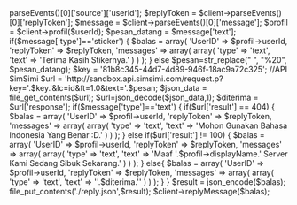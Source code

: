 <?php
/*
copyright @ medantechno.com
Modified by Ilyasa
And Modified by Farzain - zFz ( Faraaz )
2017
*/
require_once('./line_class.php');
$channelAccessToken = 'q01A0RLBBDK8YF1r3lShpiaBHFG3SOpkK5hSNtM8un3AP6qdzyT6cOkuphN57Mkr1tTwQzRYPSMzqNlFy+gbOP0JgELKwidgG1QiYOcZoCkPwrQrc2uzseVyzVKQRa1Fx7CGZOYyMymw+PgfKOP1GwdB04t89/1O/w1cDnyilFU='; //Your Channel Access Token
$channelSecret = 'c4361515449e3ce5ed483c796a2114b3
';//Your Channel Secret
$client = new LINEBotTiny($channelAccessToken, $channelSecret);
$userId 	= $client->parseEvents()[0]['source']['userId'];
$replyToken = $client->parseEvents()[0]['replyToken'];
$message 	= $client->parseEvents()[0]['message'];
$profil = $client->profil($userId);
$pesan_datang = $message['text'];
if($message['type']=='sticker')
{	
	$balas = array(
							'UserID' => $profil->userId,	
                                                        'replyToken' => $replyToken,							
							'messages' => array(
								array(
										'type' => 'text',									
										'text' => 'Terima Kasih Stikernya.'										
									
									)
							)
						);
						
}
else
$pesan=str_replace(" ", "%20", $pesan_datang);
$key = '81b8c345-44d7-4d89-946f-18ac9a72c325'; //API SimSimi
$url = 'http://sandbox.api.simsimi.com/request.p?key='.$key.'&lc=id&ft=1.0&text='.$pesan;
$json_data = file_get_contents($url);
$url=json_decode($json_data,1);
$diterima = $url['response'];
if($message['type']=='text')
{
if($url['result'] == 404)
	{
		$balas = array(
							'UserID' => $profil->userId,	
                                                        'replyToken' => $replyToken,													
							'messages' => array(
								array(
										'type' => 'text',					
										'text' => 'Mohon Gunakan Bahasa Indonesia Yang Benar :D.'
									)
							)
						);
				
	}
else
if($url['result'] != 100)
	{
		
		
		$balas = array(
							'UserID' => $profil->userId,
                                                        'replyToken' => $replyToken,														
							'messages' => array(
								array(
										'type' => 'text',					
										'text' => 'Maaf '.$profil->displayName.' Server Kami Sedang Sibuk Sekarang.'
									)
							)
						);
				
	}
	else{
		$balas = array(
							'UserID' => $profil->userId,
                                                        'replyToken' => $replyToken,														
							'messages' => array(
								array(
										'type' => 'text',					
										'text' => ''.$diterima.''
									)
							)
						);
						
	}
}
 
$result =  json_encode($balas);
file_put_contents('./reply.json',$result);
$client->replyMessage($balas);
